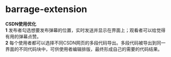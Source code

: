 # barrage-extension
**CSDN使用优化**</br> 
**1** 发布者勾选想要发布弹幕的位置，实时发送并显示在界面上；观看者可以给觉得有用的弹幕点赞。</br>
**2** 每个使用者都可以选择不同CSDN网页的多段代码导出。多段代码被导出到同一界面的不同代码块中，可供使用者编辑排版，最终形成自己的需要的代码结果。
